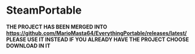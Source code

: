 # SteamPortable

**THE PROJECT HAS BEEN MERGED INTO https://github.com/MarioMasta64/EverythingPortable/releases/latest/ PLEASE USE IT INSTEAD IF YOU ALREADY HAVE THE PROJECT CHOOSE DOWNLOAD IN IT**
